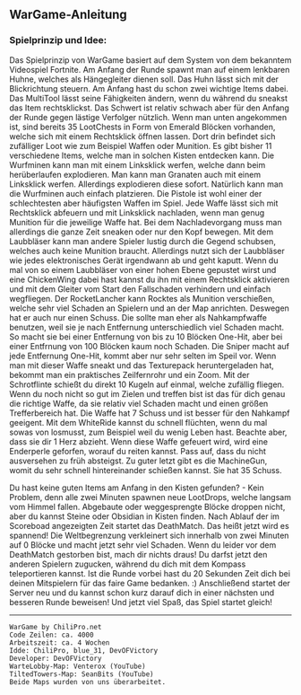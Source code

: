 ## WarGame-Anleitung

### Spielprinzip und Idee:
Das Spielprinzip von WarGame basiert auf dem System von dem bekanntem Videospiel Fortnite. 
Am Anfang der Runde spawnt man auf einem lenkbaren Huhne, welches als Hängegleiter dienen soll. Das Huhn lässt sich mit der Blickrichtung steuern.
Am Anfang hast du schon zwei wichtige Items dabei. Das MultiTool lässt seine Fähigkeiten ändern, wenn du während du sneakst das Item rechtsklickst.
Das Schwert ist relativ schwach aber für den Anfang der Runde gegen lästige Verfolger nützlich.
Wenn man unten angekommen ist, sind bereits 35 LootChests in Form von Emerald Blöcken vorhanden, welche sich mit einem Rechtsklick öffnen lassen.
Dort drin befindet sich zufälliger Loot wie zum Beispiel Waffen oder Munition. Es gibt bisher 11 verschiedene Items, welche man in solchen Kisten entdecken kann.
Die Wurfminen kann man mit einem Linksklick werfen, welche dann beim herüberlaufen explodieren. Man kann man Granaten auch mit einem Linksklick werfen. Allerdings
explodieren diese sofort. Natürlich kann man die Wurfminen auch einfach platzieren.
Die Pistole ist wohl einer der schlechtesten aber häufigsten Waffen im Spiel. Jede Waffe lässt sich mit Rechtsklick abfeuern und mit Linksklick nachladen, wenn man genug
Munition für die jeweilige Waffe hat. Bei dem Nachladevorgang muss man allerdings die ganze Zeit sneaken oder nur den Kopf bewegen.
Mit dem Laubbläser kann man andere Spieler lustig durch die Gegend schubsen, welches auch keine Munition braucht. Allerdings nutzt sich der Laubbläser wie jedes
elektronisches Gerät irgendwann ab und geht kaputt.
Wenn du mal von so einem Laubbläser von einer hohen Ebene gepustet wirst und eine ChickenWing dabei hast kannst du ihn mit einem Rechtsklick aktivieren und mit dem
Gleiter vom Start den Fallschaden verhindern und einfach wegfliegen.
Der RocketLancher kann Rocktes als Munition verschießen, welche sehr viel Schaden an Spielern und an der Map anrichten. Deswegen hat er auch nur einen Schuss.
Die sollte man eher als Nahkampfwaffe benutzen, weil sie je nach Entfernung unterschiedlich viel Schaden macht. So macht sie bei einer Entfernung von bis zu 10
Blöcken One-Hit, aber bei einer Entfrnung von 100 Blöcken kaum noch Schaden.
Die Sniper macht auf jede Entfernung One-Hit, kommt aber nur sehr selten im Speil vor. Wenn man mit dieser Waffe sneakt und das Texturepack heruntergeladen hat,
bekommt man ein praktisches Zeilfernrohr und ein Zoom.
Mit der Schrotflinte schießt du direkt 10 Kugeln auf einmal, welche zufällig fliegen. Wenn du noch nicht so gut im Zielen und treffen bist ist das für dich
genau die richtige Waffe, da sie relativ viel Schaden macht und einen größen Trefferbereich hat. Die Waffe hat 7 Schuss und ist besser für den Nahkampf geeigent.
Mit dem WhiteRide kannst du schnell flüchten, wenn du mal sowas von losmusst, zum Beispiel weil du wenig Leben hast. Beachte aber, dass sie dir 1 Herz abzieht.
Wenn diese Waffe gefeuert wird, wird eine Enderperle geforfen, worauf du reiten kannst. Pass auf, dass du nicht ausversehen zu früh absteigst.
Zu guter letzt gibt es die MachineGun, womit du sehr schnell hintereinander schießen kannst. Sie hat 35 Schuss.

Du hast keine guten Items am Anfang in den Kisten gefunden? - Kein Problem, denn alle zwei Minuten spawnen neue LootDrops, welche langsam vom Himmel fallen.
Abgebaute oder weggesprengte Blöcke droppen nicht, aber du kannst Steine oder Obsidian in Kisten finden.
Nach Ablauf der im Scoreboad angezeigten Zeit startet das DeathMatch. Das heißt jetzt wird es spannend! Die Weltbegrenzung verkleinert sich innerhalb von zwei 
Minuten auf 0 Blöcke und macht jetzt sehr viel Schaden.
Wenn du leider vor dem DeathMatch gestorben bist, mach dir nichts draus! Du darfst jetzt den anderen Spielern zugucken, während du dich mit dem Kompass teleportieren kannst.
Ist die Runde vorbei hast du 20 Sekunden Zeit dich bei deinen Mitspielern für das faire Game bedanken. :) 
Anschließend startet der Server neu und du kannst schon kurz darauf dich in einer nächsten und besseren Runde beweisen! Und jetzt viel Spaß, das Spiel startet gleich!

---
```
WarGame by ChiliPro.net
Code Zeilen: ca. 4000
Arbeitszeit: ca. 4 Wochen
Idde: ChiliPro, blue_31, DevOFVictory
Developer: DevOFVictory
WarteLobby-Map: Venterox (YouTube)
TiltedTowers-Map: SeanBits (YouTube)
Beide Maps wurden von uns überarbeitet.
```

